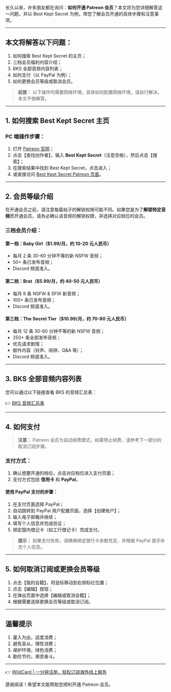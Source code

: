 长久以来，许多朋友都在询问：**如何开通 Patreon 会员**？本文将为您详细解答这一问题，并以 Best Kept Secret 为例，带您了解会员开通的具体步骤和注意事项。

---

## 本文将解答以下问题：

1. 如何搜索 Best Kept Secret 的主页；
2. 三档会员福利内容介绍；
3. BKS 全部音频内容列表；
4. 如何支付（以 PayPal 为例）；
5. 如何更换会员等级或取消会员。

> **前提：** 以下操作均需要网络环境，具体如何配置网络环境，请自行解决，本文不做解答。

---

## 1. 如何搜索 Best Kept Secret 主页

### PC 端操作步骤：

1. 打开 [Patreon 官网](https://www.patreon.com/)；
2. 点击【查找创作者】，输入 **Best Kept Secret**（注意空格），然后点击【搜索】；
3. 在搜索结果中找到 Best Kept Secret，点击进入；
4. 或直接访问 [Best Kept Secret Patreon 页面](https://www.patreon.com/bestkeptsecret)。

---

## 2. 会员等级介绍

在开通会员之前，请注意每篇帖子的解锁权限可能不同。如果您是为了**解锁特定音频**而开通会员，请务必确认该音频的解锁权限，并选择对应档位的会员。

### 三档会员介绍：

#### 第一档：Baby Girl（$1.99/月，约 10-20 元人民币）

- 每月 2 条 30-60 分钟不等的新 NSFW 音频；
- 50+ 条已发布音频；
- Discord 频道准入。

#### 第二档：Brat（$5.99/月，约 40-50 元人民币）

- 每月 8 条 NSFW & SFW 新音频；
- 100+ 条已发布音频；
- Discord 频道准入。

#### 第三档：The Secret Tier（$10.99/月，约 70-80 元人民币）

- 每月 12 条 30-60 分钟不等的新 NSFW 音频；
- 250+ 条全部发布音频；
- 优先请求剧情；
- 额外内容（铃声、闹钟、Q&A 等）；
- Discord 频道准入。

---

## 3. BKS 全部音频内容列表

您可以通过以下链接查看 BKS 的音频汇总表：

👉 [BKS 音频汇总表](https://airtable.com/shrXvA3klmfMlrfQf/tblhdbDeRirfKGOM8)

---

## 4. 如何支付

> **注意：** Patreon 会员为自动续费模式，如需停止续费，请参考下一部分的取消订阅步骤。

### 支付方式：

1. 确认想要开通的档位，点击对应档位进入支付页面；
2. 支付方式包括 **信用卡** 和 **PayPal**。

#### 使用 PayPal 支付的步骤：

1. 在支付页面选择 PayPal；
2. 自动跳转到 PayPal 用户配置页面，选择【创建账户】；
3. 输入电子邮箱并继续；
4. 填写个人信息并完成验证；
5. 绑定国内借记卡（如工行借记卡）完成支付。

> **提示：** 如果支付失败，请确保绑定银行卡余额充足，并根据 PayPal 提示补充个人信息。

---

## 5. 如何取消订阅或更换会员等级

1. 点击【我的会籍】，将鼠标移动到右侧标红位置；
2. 点击【编辑】按钮；
3. 在弹出页面中选择【编辑或取消会籍】；
4. 根据需要选择更换会员等级或取消订阅。

---

## 温馨提示

1. 量入为出，适度消费；
2. 避免盲从，理性消费；
3. 保护环境，绿色消费；
4. 勤俭节约，艰苦奋斗。

---

👉 [WildCard | 一分钟注册，轻松订阅海外线上服务](https://bit.ly/bewildcard)

感谢阅读！希望本文能帮助您顺利开通 Patreon 会员。